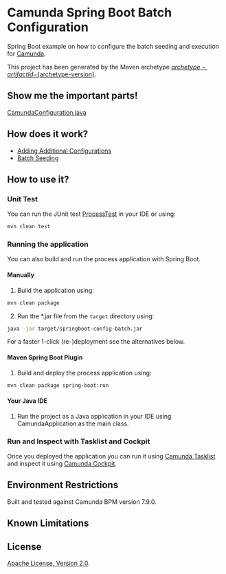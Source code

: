 # Camunda Spring Boot Batch Configuration
Spring Boot example on how to configure the batch seeding and execution for [Camunda](http://docs.camunda.org).

This project has been generated by the Maven archetype
[${archetype-artifactId}-${archetype-version}](https://docs.camunda.org/manual/latest/user-guide/process-applications/maven-archetypes/).

## Show me the important parts!
[CamundaConfiguration.java](src/main/java/com/camunda/consulting/snippet/springboot_config_batch/CamundaConfiguration.java)

## How does it work?
- [Adding Additional Configurations](https://docs.camunda.org/manual/7.9/user-guide/spring-boot-integration/configuration/#adding-additional-configurations)
- [Batch Seeding](https://docs.camunda.org/manual/7.9/user-guide/process-engine/batch/#seed-job)

## How to use it?

### Unit Test
You can run the JUnit test [ProcessTest](src/test/java/com/camunda/consulting/snippet/springboot_config_batch/ProcessTest.java) in your IDE or using:

```bash
mvn clean test
```

### Running the application
You can also build and run the process application with Spring Boot.

#### Manually
1. Build the application using:

```bash
mvn clean package
```
2. Run the *.jar file from the `target` directory using:

```bash
java -jar target/springboot-config-batch.jar
```

For a faster 1-click (re-)deployment see the alternatives below.

#### Maven Spring Boot Plugin
1. Build and deploy the process application using:

```bash
mvn clean package spring-boot:run
```

#### Your Java IDE
1. Run the project as a Java application in your IDE using CamundaApplication as the main class.

### Run and Inspect with Tasklist and Cockpit
Once you deployed the application you can run it using
[Camunda Tasklist](http://docs.camunda.org/latest/guides/user-guide/#tasklist)
and inspect it using
[Camunda Cockpit](http://docs.camunda.org/latest/guides/user-guide/#cockpit).

## Environment Restrictions
Built and tested against Camunda BPM version 7.9.0.

## Known Limitations

## License
[Apache License, Version 2.0](http://www.apache.org/licenses/LICENSE-2.0).